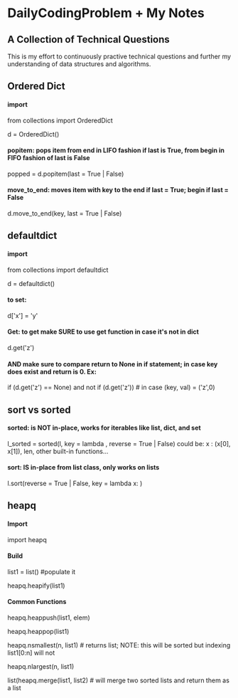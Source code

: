 # DailyCodingProblem + My Notes
## A Collection of Technical Questions

This is my effort to continuously practive technical questions and further my understanding of data structures and algorithms.

## Ordered Dict
#### import
from collections import OrderedDict

d = OrderedDict()
#### popitem: pops item from end in LIFO fashion if last is True, from begin in FIFO fashion of last is False
popped = d.popitem(last = True | False)
#### move_to_end: moves item with key to the end if last = True; begin if last = False
d.move_to_end(key, last = True | False)

## defaultdict
#### import
from collections import defaultdict

d = defaultdict()
#### to set:
d['x'] = 'y'
#### Get: to get make SURE to use get function in case it's not in dict
d.get('z')
#### AND make sure to compare return to None in if statement; in case key does exist and return is 0. Ex:
if (d.get('z') == None) and not if (d.get('z')) # in case (key, val) = ('z',0)

## sort vs sorted
#### sorted: is NOT in-place, works for iterables like list, dict, and set
l_sorted = sorted(l, key = lambda <fxn>, reverse = True | False)
<fxn> could be: x : (x[0], x[1]), len, other built-in functions...

#### sort: IS in-place from list class, only works on lists
l.sort(reverse = True | False, key = lambda x: <fxn>)

## heapq
#### Import
import heapq
#### Build
list1 = list() #populate it

heapq.heapify(list1)
#### Common Functions
heapq.heappush(list1, elem)

heapq.heappop(list1)

heapq.nsmallest(n, list1) # returns list; NOTE: this will be sorted but indexing list1[0:n] will not

heapq.nlargest(n, list1) 

list(heapq.merge(list1, list2) # will merge two sorted lists and return them as a list

